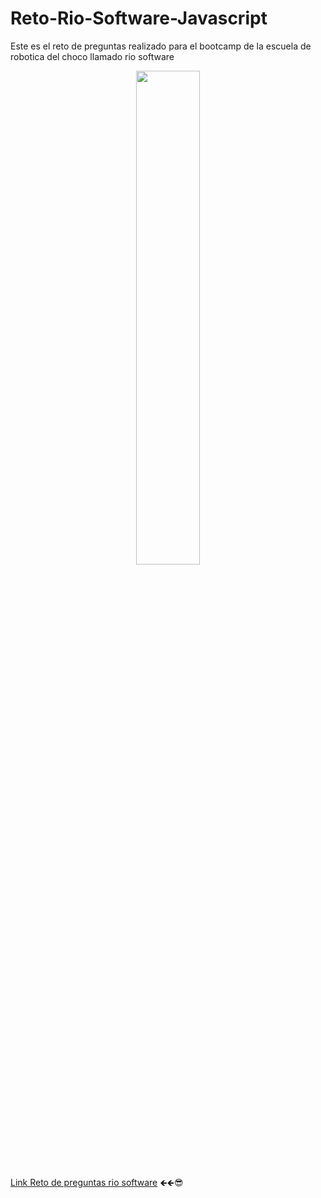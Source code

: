 # Reto-Rio-Software-Javascript
Este es el reto de preguntas realizado para el bootcamp de la escuela de robotica del choco llamado rio software

 <p align="center"><img 
 src="https://user-images.githubusercontent.com/54613714/208247772-7e716fd6-6717-44f0-aad7-55bd988bf807.PNG" width="45%"/></p>
 


 [Link Reto de preguntas rio software](https://reto-rio-software-preguntas.netlify.app/)  🡸🡸😎
